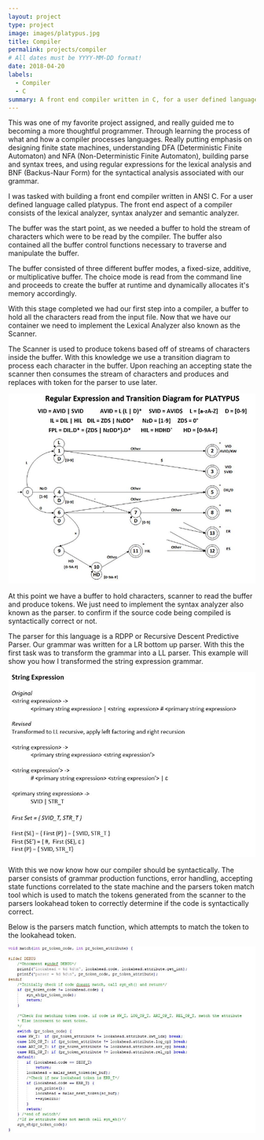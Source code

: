 ```yaml
---
layout: project
type: project
image: images/platypus.jpg
title: Compiler
permalink: projects/compiler
# All dates must be YYYY-MM-DD format!
date: 2018-04-20
labels:
  - Compiler
  - C
summary: A front end compiler written in C, for a user defined language called platypus which was an assignment for CST8152 Compilers.
---
```

This was one of my favorite project assigned, and really guided me to becoming a more thoughtful programmer. Through learning the process of what and how a compiler processes languages. Really putting emphasis on designing finite state machines, understanding DFA (Deterministic Finite Automaton) and NFA (Non-Deterministic Finite Automaton), building parse and syntax trees, and using regular expressions for the lexical analysis and BNF (Backus-Naur Form) for the syntactical analysis associated with our grammar.

I was tasked with building a front end compiler written in ANSI C. For a user defined language called platypus. The front end aspect of 
a compiler consists of the lexical analyzer, syntax analyzer and semantic analyzer. 

The buffer was the start point, as we needed a buffer to hold the stream of characters which were to be read by the compiler. The buffer also contained all the buffer control functions necessary to traverse and manipulate the buffer.

The buffer consisted of three different buffer modes, a fixed-size, additive, or multiplicative buffer. 
The choice mode is read from the command line and proceeds to create the buffer at runtime and dynamically allocates it's memory accordingly.

With this stage completed we had our first step into a compiler, a buffer to hold all the characters read from the input file.
Now that we have our container we need to implement the Lexical Analyzer also known as the Scanner.

The Scanner is used to produce tokens based off of streams of characters inside the buffer. With this knowledge we use a transition diagram to process each character in the buffer. Upon reaching an accepting state the scanner then consumes the stream of characters and produces and replaces with token for the parser to use later.

<div class="ui large rounded images">
  <img class="ui image" src="../images/CompilerTransitionDiagram.jpg">
</div>

At this point we have a buffer to hold characters, scanner to read the buffer and produce tokens. We just need to implement the syntax analyzer also known as the parser. to confirm if the source code being compiled is syntactically correct or not.

The parser for this language is a RDPP or Recursive Descent Predictive Parser. Our grammar was written for a LR bottom up parser. With this the first task was to transform the grammar into a LL parser. This example will show you how I transformed the string expression grammar. 

<div class="ui large rounded images">
  <img class="ui image" src="../images/LLgrammar.jpg">
</div>

With this we now know how our compiler should be syntactically. The parser consists of grammar production functions, error handling, accepting state functions correlated to the state machine and the parsers token match tool which is used to match the tokens generated from the scanner to the parsers lookahead token to correctly determine if the code is syntactically correct.

Below is the parsers match function, which attempts to match the token to the lookahead token.

<div class="ui large rounded images">
  <img class="ui image" src="../images/parsercodesnip.jpg">
</div>


